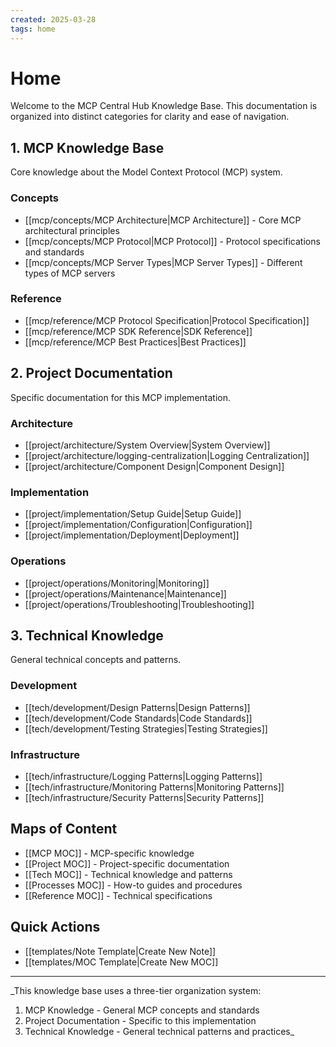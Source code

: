```yaml
---
created: 2025-03-28
tags: home
---
```


# Home

Welcome to the MCP Central Hub Knowledge Base. This documentation is organized into distinct categories for clarity and ease of navigation.

## 1. MCP Knowledge Base

Core knowledge about the Model Context Protocol (MCP) system.

### Concepts

- [[mcp/concepts/MCP Architecture|MCP Architecture]] - Core MCP architectural principles
- [[mcp/concepts/MCP Protocol|MCP Protocol]] - Protocol specifications and standards
- [[mcp/concepts/MCP Server Types|MCP Server Types]] - Different types of MCP servers

### Reference

- [[mcp/reference/MCP Protocol Specification|Protocol Specification]]
- [[mcp/reference/MCP SDK Reference|SDK Reference]]
- [[mcp/reference/MCP Best Practices|Best Practices]]

## 2. Project Documentation

Specific documentation for this MCP implementation.

### Architecture

- [[project/architecture/System Overview|System Overview]]
- [[project/architecture/logging-centralization|Logging Centralization]]
- [[project/architecture/Component Design|Component Design]]

### Implementation

- [[project/implementation/Setup Guide|Setup Guide]]
- [[project/implementation/Configuration|Configuration]]
- [[project/implementation/Deployment|Deployment]]

### Operations

- [[project/operations/Monitoring|Monitoring]]
- [[project/operations/Maintenance|Maintenance]]
- [[project/operations/Troubleshooting|Troubleshooting]]

## 3. Technical Knowledge

General technical concepts and patterns.

### Development

- [[tech/development/Design Patterns|Design Patterns]]
- [[tech/development/Code Standards|Code Standards]]
- [[tech/development/Testing Strategies|Testing Strategies]]

### Infrastructure

- [[tech/infrastructure/Logging Patterns|Logging Patterns]]
- [[tech/infrastructure/Monitoring Patterns|Monitoring Patterns]]
- [[tech/infrastructure/Security Patterns|Security Patterns]]

## Maps of Content

- [[MCP MOC]] - MCP-specific knowledge
- [[Project MOC]] - Project-specific documentation
- [[Tech MOC]] - Technical knowledge and patterns
- [[Processes MOC]] - How-to guides and procedures
- [[Reference MOC]] - Technical specifications

## Quick Actions

- [[templates/Note Template|Create New Note]]
- [[templates/MOC Template|Create New MOC]]

---

_This knowledge base uses a three-tier organization system:

1. MCP Knowledge - General MCP concepts and standards
2. Project Documentation - Specific to this implementation
3. Technical Knowledge - General technical patterns and practices_
